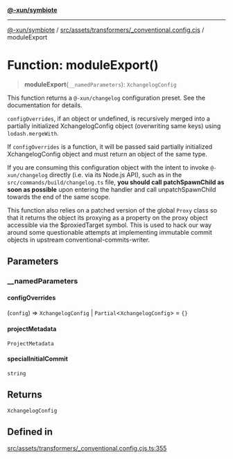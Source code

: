 [**@-xun/symbiote**](../../../../../README.md)

***

[@-xun/symbiote](../../../../../README.md) / [src/assets/transformers/\_conventional.config.cjs](../README.md) / moduleExport

# Function: moduleExport()

> **moduleExport**(`__namedParameters`): `XchangelogConfig`

This function returns a `@-xun/changelog` configuration preset. See the
documentation for details.

`configOverrides`, if an object or undefined, is recursively merged into a
partially initialized XchangelogConfig object (overwriting same keys)
using `lodash.mergeWith`.

If `configOverrides` is a function, it will be passed said partially
initialized XchangelogConfig object and must return an object of the
same type.

If you are consuming this configuration object with the intent to invoke
`@-xun/changelog` directly (i.e. via its Node.js API), such as in the
`src/commands/build/changelog.ts` file, **you should call
patchSpawnChild as soon as possible** upon entering the handler and
call unpatchSpawnChild towards the end of the same scope.

This function also relies on a patched version of the global `Proxy` class so
that it returns the object its proxying as a property on the proxy object
accessible via the $proxiedTarget symbol. This is used to hack our
way around some questionable attempts at implementing immutable commit
objects in upstream conventional-commits-writer.

## Parameters

### \_\_namedParameters

#### configOverrides

(`config`) => `XchangelogConfig` \| `Partial`\<`XchangelogConfig`\> = `{}`

#### projectMetadata

`ProjectMetadata`

#### specialInitialCommit

`string`

## Returns

`XchangelogConfig`

## Defined in

[src/assets/transformers/\_conventional.config.cjs.ts:355](https://github.com/Xunnamius/symbiote/blob/26e756362a16f050e03cef2c4c582d94e29614cd/src/assets/transformers/_conventional.config.cjs.ts#L355)
